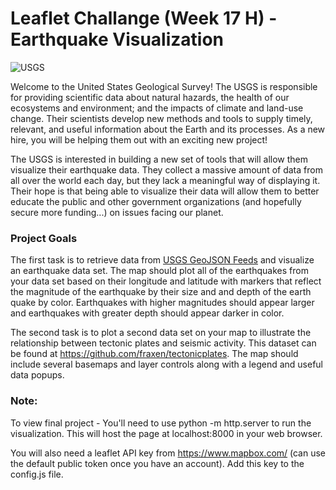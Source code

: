 # Leaflet Challange (Week 17 H) - Earthquake Visualization

![USGS](https://upload.wikimedia.org/wikipedia/commons/0/08/USGS_logo.png)

Welcome to the United States Geological Survey! The USGS is responsible for providing scientific data about natural hazards, the health of our ecosystems and environment; and the impacts of climate and land-use change. Their scientists develop new methods and tools to supply timely, relevant, and useful information about the Earth and its processes. As a new hire, you will be helping them out with an exciting new project!

The USGS is interested in building a new set of tools that will allow them visualize their earthquake data. They collect a massive amount of data from all over the world each day, but they lack a meaningful way of displaying it. Their hope is that being able to visualize their data will allow them to better educate the public and other government organizations (and hopefully secure more funding...) on issues facing our planet.

### Project Goals
The first task is to retrieve data from [USGS GeoJSON Feeds](https://earthquake.usgs.gov/earthquakes/feed/v1.0/geojson.php) and visualize an earthquake data set. The map should plot all of the earthquakes from your data set based on their longitude and latitude with markers that reflect the magnitude of the earthquake by their size and and depth of the earth quake by color. Earthquakes with higher magnitudes should appear larger and earthquakes with greater depth should appear darker in color.

The second task is to plot a second data set on your map to illustrate the relationship between tectonic plates and seismic activity. This dataset can be found at https://github.com/fraxen/tectonicplates. The map should include several basemaps and layer controls along with a legend and useful data popups.

### Note: 
To view final project - You'll need to use python -m http.server to run the visualization. This will host the page at localhost:8000 in your web browser.

You will also need a leaflet API key from https://www.mapbox.com/ (can use the default public token once you have an account). Add this key to the config.js file.

